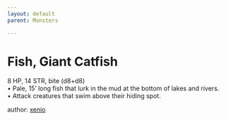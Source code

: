 ```yaml
---
layout: default
parent: Monsters 

--- 
```

# Fish, Giant Catfish
8 HP, 14 STR, bite (d8+d8)  
• Pale, 15’ long fish that lurk in the mud at the bottom of lakes and rivers.  
• Attack creatures that swim above their hiding spot.  





author: [xenio](https://xenioinabottle.blogspot.com/2021/02/classic-monsters-for-cairnito-part-1.html) 



